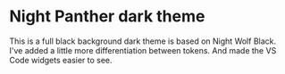 # Night Panther dark theme

This is a full black background dark theme is based on Night Wolf Black. I've added a little more differentiation between tokens. And made the VS Code widgets easier to see.